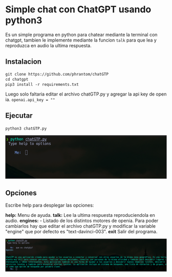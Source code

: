 # Simple chat con ChatGPT usando python3

Es un simple programa en python para chatear mediante la terminal con chatgpt, tambien le implemente mediante la funcion `talk`  para que lea y reproduzca en audio la ultima respuesta. 

## Instalacion

```
git clone https://github.com/phrantom/chatGTP 
cd chatgpt
pip3 install -r requirements.txt
```

Luego solo faltaria editar el archivo chatGTP.py y agregar la api key de open ia. 
`openai.api_key = ""`

## Ejecutar

`python3 chatGTP.py`

![image-20230110112152038](image-20230110112152038.png)

## Opciones

Escribe help para desplegar las opciones:

**help:** Menu de ayuda.
**talk:** Lee la ultima respuesta reproduciendola en audio.
**engines:** - Listado de los distintos motores de openia. Para poder cambiarlos hay que editar el archivo chatGTP.py y modificar  la variable "engine" que por defecto es "text-davinci-003".
**exit** Salir del programa.

![image-20230110112903060](image-20230110112903060.png)
